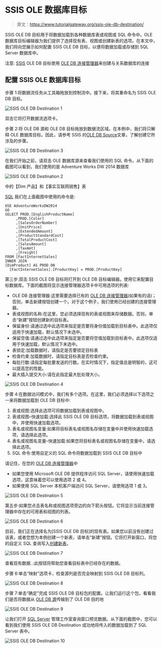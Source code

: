 # SSIS OLE 数据库目标

> 原文：<https://www.tutorialgateway.org/ssis-ole-db-destination/>

SSIS OLE DB 目标用于将数据加载到各种数据库表或视图或 SQL 命令中。OLE 数据库目标编辑器为我们提供了选择现有表、视图或创建新表的选项。在本文中，我们将向您展示如何配置 SSIS OLE DB 目标，以便将数据加载或存储到 SQL Server 数据库中。

注意: [SSIS](https://www.tutorialgateway.org/ssis/) OLE DB 目标使用 [OLE DB 连接管理器](https://www.tutorialgateway.org/ole-db-connection-manager-in-ssis/)来创建与关系数据库的连接

## 配置 SSIS OLE 数据库目标

步骤 1:将数据流任务从工具箱拖放到控制流中。接下来，将其重命名为 SSIS OLE DB 目标。

![SSIS OLE DB Destination 1](img/509f494def68618a1732e4a91ab6ce07.png)

双击它将打开数据流选项卡。

步骤 2:将 OLE DB 源和 OLE DB 目标拖放到数据流区域。在本例中，我们将只解释 OLE 数据库目标。因此，请参考 SSIS 的[OLE DB Source](https://www.tutorialgateway.org/ole-db-source-in-ssis/)文章，了解创建它所涉及的步骤。

![SSIS OLE DB Destination 3](img/ee82b531a7154786570aa456236b3b4a.png)

在我们开始之前，请双击 OLE 数据库源来查看我们使用的 SQL 命令。从下面的截图可以看到，我们使用的是 Adventure Works DW 2014 数据库

![SSIS OLE DB Destination 2](img/aadd0783e9f590aa533bc9a197a19861.png)

中的【Dim 产品】和【事实互联网销售】表

[SQL](https://www.tutorialgateway.org/sql/) 我们在上面截图中使用的命令是:

```
USE AdventureWorksDW2014
GO
SELECT PROD.[EnglishProductName]
     ,PROD.[Color]
     ,[SalesOrderNumber]
     ,[UnitPrice]
     ,[ExtendedAmount]
     ,[ProductStandardCost]
     ,[TotalProductCost]
     ,[SalesAmount]
     ,[TaxAmt]
     ,[Freight]
FROM [FactInternetSales]
INNER JOIN
[DimProduct] AS PROD ON
  [FactInternetSales].[ProductKey] = PROD.[ProductKey]
```

第三步:双击 SSIS OLE DB 目标将打开到 OLE DB 目标编辑器。使用它来配置目标数据库。下面的截图将显示连接管理器选项卡中可用选项的列表:

*   OLE DB 连接管理器:这里需要选择已有的 [OLE DB 连接管理器](https://www.tutorialgateway.org/ole-db-connection-manager-in-ssis/)(如果有的话)；否则，单击新建按钮创建一个。对于这个例子，我们使用已经创建的连接管理器。
*   表或视图的名称:在这里，您必须选择现有的表或视图来存储数据。否则，单击“新建”按钮创建新的目标表。
*   保留身份:请通过选中此选项来指定是否要将身份值加载到目标表中。此选项仅适用于快速加载，默认情况下未选中。
*   保留空值:请通过选中此选项来指定是否要将空值加载到目标表中。此选项仅适用于快速加载，默认情况下未选中。
*   表锁定:加载数据时，请指定是否要锁定目标表
*   检查约束:加载数据时，请指定目标表是否检查约束。
*   每批行数:请指定每批要发送的行数。在实时情况下，指定值总是明智的，这可以提高您的性能。
*   最大插入提交大小:请在此指定最大批处理大小。

![SSIS OLE DB Destination 4](img/c1e3ae0b0120795f083d0f3fe3c2c89a.png)

步骤 4:在数据访问模式中，我们有多个选项。在这里，我们必须选择以下选项之一来将数据加载到 OLE DB 目标中:

1.  表或视图:选择此选项可将数据加载到表或视图中。
2.  表或视图–快速加载:选择此 SSIS OLE DB 目标选项，将数据加载到表或视图中，并使用快速加载选项。
3.  表名或视图名变量:如果将目标表名或视图名存储在变量中并使用快速加载选项，请选择此选项。
4.  表名或视图名变量–快速加载:如果您将目标表名或视图名存储在变量中，请选择此选项。
5.  SQL 命令:使用自定义的 SQL 命令将数据加载到 SSIS OLE DB 目标中

请记住，在您的 [OLE DB 连接管理器](https://www.tutorialgateway.org/ole-db-connection-manager-in-ssis/)中

*   如果您使用 Microsoft OLE DB 提供程序访问 SQL Server，请使用快速加载选项，这意味着您可以使用选项 2 或 4。
*   如果使用 SQL Server 本机客户端访问 SQL Server，请使用选项 1 或 3。

![SSIS OLE DB Destination 5](img/2c49269439cabed0236fec6c156a05c8.png)

第五步:如果您点击表名称或视图选项旁边的向下箭头按钮。它将显示当前连接管理器中存在的可用表和视图的列表。

![SSIS OLE DB Destination 6](img/a416558b47aa133ce7e340abbc327910.png)

目前，我们正在选择名为[SSIS OLE DB 目标]的现有表。如果您以前没有创建过该表，或者您想为本例创建一个新表，请单击“新建”按钮。它将打开新窗口，将您的自定义 SQL 查询写入[创建新表](https://www.tutorialgateway.org/sql-create-table/)。

![SSIS OLE DB Destination 7](img/fe0c17a05e50cf51042dbf59055eb244.png)

查看现有数据..:此按钮将帮助您查看目标表中已经存在的数据。

步骤 6:单击“映射”选项卡，检查源列是否完全映射到 SSIS OLE DB 目标列。

![SSIS OLE DB Destination 8](img/9bf94bd847e6c4b911967ea384c93d93.png)

步骤 7:单击“确定”完成 SSIS OLE DB 目标包的配置。让我们运行这个包，看看我们是否将数据从 [OLE DB 源](https://www.tutorialgateway.org/ole-db-source-in-ssis/)传输到了 OLE DB 目的地

![SSIS OLE DB Destination 9](img/1f86144dbfef82f08b19aa6621664567.png)

让我们打开 [SQL Server](https://www.tutorialgateway.org/sql/) 管理工作室查询窗口预览数据。从下面的截图中，您可以看到我们使用 SSIS OLE DB Destination 成功地将传入的数据加载到了 SQL Server 表中。

![SSIS OLE DB Destination 10](img/78ff64080b60e28d746df0beea96b541.png)